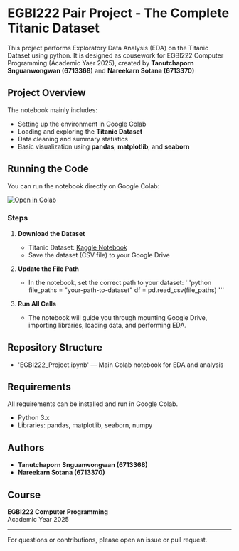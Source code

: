 # EGBI222 Pair Project - The Complete Titanic Dataset

This project performs Exploratory Data Analysis (EDA) on the Titanic Dataset using python. It is designed as cousework for EGBI222 Computer Programming (Academic Yaer 2025), created by **Tanutchaporn Snguanwongwan (6713368)** and **Nareekarn Sotana (6713370)**

## Project Overview

The notebook mainly includes:
- Setting up the environment in Google Colab  
- Loading and exploring the **Titanic Dataset**  
- Data cleaning and summary statistics  
- Basic visualization using **pandas**, **matplotlib**, and **seaborn**

## Running the Code

You can run the notebook directly on Google Colab:

[![Open in Colab](https://colab.research.google.com/assets/colab-badge.svg)](https://colab.research.google.com/drive/1f_rf6wtJlX4wxIMPJMhH-so75NPBNdZA)

### Steps

1. **Download the Dataset**
   - Titanic Dataset: [Kaggle Notebook](https://www.kaggle.com/datasets/vinicius150987/titanic3) 
   - Save the dataset (CSV file) to your Google Drive

2. **Update the File Path**
   - In the notebook, set the correct path to your dataset:
     '''python
     file_paths = "your-path-to-dataset"
     df = pd.read_csv(file_paths)
     '''
     


3. **Run All Cells**
   - The notebook will guide you through mounting Google Drive, importing libraries, loading data, and performing EDA.




## Repository Structure

- 'EGBI222_Project.ipynb' — Main Colab notebook for EDA and analysis

## Requirements

All requirements can be installed and run in Google Colab.
- Python 3.x
- Libraries: pandas, matplotlib, seaborn, numpy

## Authors

- **Tanutchaporn Snguanwongwan (6713368)**
- **Nareekarn Sotana (6713370)**

## Course

**EGBI222 Computer Programming**  
Academic Year 2025

---

For questions or contributions, please open an issue or pull request.
